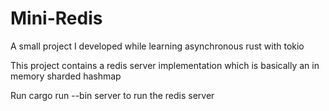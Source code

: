 # Mini-Redis

A small project I developed while learning asynchronous rust with tokio  

This project contains a redis server implementation which is basically an in memory sharded hashmap  

Run cargo run --bin server to run the redis server
